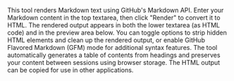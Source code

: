 This tool renders Markdown text using GitHub's Markdown API. Enter your Markdown content in the top textarea, then click "Render" to convert it to HTML. The rendered output appears in both the lower textarea (as HTML code) and in the preview area below. You can toggle options to strip hidden HTML elements and clean up the rendered output, or enable GitHub Flavored Markdown (GFM) mode for additional syntax features. The tool automatically generates a table of contents from headings and preserves your content between sessions using browser storage. The HTML output can be copied for use in other applications.

<!-- Generated from commit: a278a1bca11fcd3484f836d17c04ce131e814f77 -->